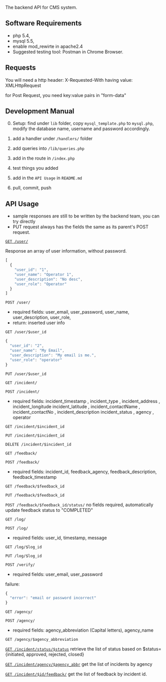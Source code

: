 The backend API for CMS system.

## Software Requirements

* php 5.4, 
* mysql 5.5,
* enable mod_rewirte in apache2.4
* Suggested testing tool: Postman in Chrome Browser.

## Requests
You will need a http header:
X-Requested-With
 having value:
XMLHttpRequest

for Post Request, you need key:value pairs in "form-data"

## Development Manual
0. Setup: find under `lib` folder, copy `mysql_template.php` to `mysql.php`, modify the database name, username and password accordingly.

1. add a handler under `/handlers/` folder

2. add queries into `/lib/queries.php`

3. add in the route in `/index.php`

4. test things you added

5. add in the `API Usage` in `README.md`

6. pull, commit, push


## API Usage

* sample responses are still to be written by the backend team, you can try directly
* PUT request always has the fields the same as its parent's POST request. 

[`GET /user/`](http://cms-torophp.rhcloud.com/user/)

Response an array of user information, without password.
```javascript
[
  {
    "user_id": "1",
    "user_name": "Operator 1",
    "user_description": "No desc",
    "user_role": "Operator"
  }
]
```

`POST /user/`
* required fields: user_email, user_password, user_name, user_description, user_role, 
* return: inserted user info 

`GET /user/$user_id`
```javascript
{
  "user_id": "2",
  "user_name": "My Email",
  "user_description": "My email is me.",
  "user_role": "operator"
}
```

`PUT /user/$user_id`

`GET /incident/`

`POST /incident/`
* required fields: incident_timestamp , incident_type , incident_address , incident_longitude 
                   incident_latitude , incident_contactName , incident_contactNo , incident_description 
                   incident_status , agency , operator

`GET /incident/$incident_id`

`PUT /incident/$incident_id`

`DELETE /incident/$incident_id`

`GET /feedback/`

`POST /feedback/`
* required fields: incident_id, feedback_agency, feedback_description, feedback_timestamp

`GET /feedback/$feedback_id`

`PUT /feedback/$feedback_id`

`POST /feedback/$feedback_id/status/`
no fields required, automatically update feedback status to "COMPLETED"

`GET /log/`

`POST /log/`
* required fields: user_id, timestamp, message

`GET /log/$log_id`

`PUT /log/$log_id`

`POST /verify/`
* required fields: user_email, user_password

failure:
```javascript
{
  "error": "email or password incorrect"
}
```

`GET /agency/`

`POST /agency/`
* required fields: agency_abbreviation (Capital letters), agency_name

`GET /agency/$agency_abbreviation`

[`GET /incident/status/$status`](http://cms-torophp.rhcloud.com/incident/status/confirmed)
retrieve the list of status based on $status={initiated, approved, rejected, closed⁠⁠⁠⁠}

[`GET /incident/agency/$agency_abbr`](http://cms-torophp.rhcloud.com/incident/agency/NEA)
get the list of incidents by agency

[`GET /incident/$id/feedback/`](http://cms-torophp.rhcloud.com/incident/1/feedback/)
get the list of feedback by incident id.